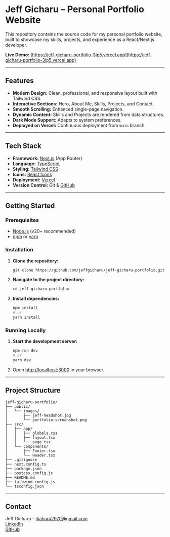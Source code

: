 # Jeff Gicharu – Personal Portfolio Website

This repository contains the source code for my personal portfolio website, built to showcase my skills, projects, and experience as a React/Next.js developer.

**Live Demo:** [https://jeff-gicharu-portfolio-3ip5.vercel.app](https://jeff-gicharu-portfolio-3ip5.vercel.app)

---

## Features

- **Modern Design:** Clean, professional, and responsive layout built with Tailwind CSS.
- **Interactive Sections:** Hero, About Me, Skills, Projects, and Contact.
- **Smooth Scrolling:** Enhanced single-page navigation.
- **Dynamic Content:** Skills and Projects are rendered from data structures.
- **Dark Mode Support:** Adapts to system preferences.
- **Deployed on Vercel:** Continuous deployment from `main` branch.

---

## Tech Stack

- **Framework:** [Next.js](https://nextjs.org/) (App Router)
- **Language:** [TypeScript](https://www.typescriptlang.org/)
- **Styling:** [Tailwind CSS](https://tailwindcss.com/)
- **Icons:** [React Icons](https://react-icons.github.io/react-icons/)
- **Deployment:** [Vercel](https://vercel.com/)
- **Version Control:** Git & [GitHub](https://github.com/)

---

## Getting Started

### Prerequisites

- [Node.js](https://nodejs.org/) (v20+ recommended)
- [npm](https://www.npmjs.com/) or [yarn](https://yarnpkg.com/)

### Installation

1. **Clone the repository:**
   ```bash
   git clone https://github.com/jeffgicharu/jeff-gicharu-portfolio.git
   ```
2. **Navigate to the project directory:**
   ```bash
   cd jeff-gicharu-portfolio
   ```
3. **Install dependencies:**
   ```bash
   npm install
   # or
   yarn install
   ```

### Running Locally

1. **Start the development server:**
   ```bash
   npm run dev
   # or
   yarn dev
   ```
2. Open [http://localhost:3000](http://localhost:3000) in your browser.

---

## Project Structure

```
jeff-gicharu-portfolio/
├── public/
│   └── images/
│       ├── jeff-headshot.jpg
│       └── portfolio-screenshot.png
├── src/
│   ├── app/
│   │   ├── globals.css
│   │   ├── layout.tsx
│   │   └── page.tsx
│   └── components/
│       ├── Footer.tsx
│       └── Header.tsx
├── .gitignore
├── next.config.ts
├── package.json
├── postcss.config.js
├── README.md
├── tailwind.config.js
└── tsconfig.json
```

---

## Contact

Jeff Gicharu – [jkaharu2970@gmail.com](mailto:jkaharu2970@gmail.com)  
[LinkedIn](https://www.linkedin.com/in/jeff-gicharu-0924a4217/)  
[GitHub](https://github.com/jeffgicharu/jeff-gicharu-portfolio)